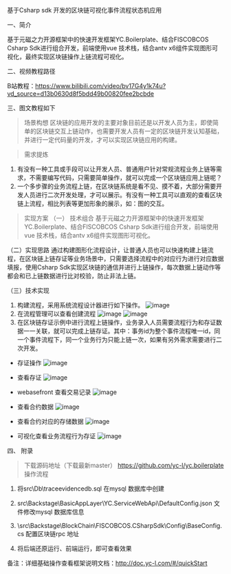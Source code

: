 基于Csharp sdk 开发的区块链可视化事件流程状态机应用

一、简介

基于元磁之力开源框架中的快速开发框架YC.Boilerplate、结合FISCOBCOS Csharp Sdk进行组合开发，前端使用vue 技术栈，结合antv x6组件实现图形可视化，最终实现区块链操作上链流程可视化。

二、视频教程路径

B站教程：https://www.bilibili.com/video/bv17G4y1k74u?vd_source=d13b0630d8f5bdd49b00820fee2bcbde


三、图文教程如下

> 场景构想
区块链的应用开发的主要对象目前还是以开发人员为主，即使简单的区块链交互上链动作，也需要开发人员有一定的区块链开发认知基础，并进行一定代码量的开发，才可以实现区块链应用的构建。

> 需求提炼
1. 有没有一种工具或手段可以让开发人员、普通用户针对常规流程业务上链等需求，不需要编写代码，只需要简单操作，就可以完成一个区块链应用上链呢？
2. 一个多步骤的业务流程上链，在区块链系统是看不见、摸不着，大部分需要开发人员进行二次开发处理，才可以展示。有没有一种工具可以直观的查看区块链上流程，相比列表等更加形象的展示，如：图的交互。

>  实现方案
（一） 技术组合
基于元磁之力开源框架中的快速开发框架YC.Boilerplate、结合FISCOBCOS Csharp Sdk进行组合开发，前端使用vue 技术栈，结合antv x6组件实现图形可视化。

（二）实现思路
通过构建图形化流程设计，让普通人员也可以快速构建上链流程，在区块链上链存证等业务场景中，只需要选择流程中的对应行为进行对应数据填报，使用Csharp Sdk实现区块链的通信并进行上链操作，每次数据上链动作等都会和已上链数据进行比对校验，防止非法上链。

（三）技术实现

1. 构建流程，采用系统流程设计器进行如下操作。
![image](https://github.com/linbin524/FISCO-BCOS-SIG/blob/main/Doc-SIG/img/1.%E6%B5%81%E7%A8%8B%E8%AE%BE%E8%AE%A1.png)
2. 在流程管理可以查看创建流程
![image](https://github.com/linbin524/FISCO-BCOS-SIG/blob/main/Doc-SIG/img/2.1%E6%B5%81%E7%A8%8B%E5%88%97%E8%A1%A8.png)
![image](https://github.com/linbin524/FISCO-BCOS-SIG/blob/main/Doc-SIG/img/2.2%E6%B5%81%E7%A8%8B%E6%9F%A5%E7%9C%8B.png)
3. 在区块链存证示例中进行流程上链操作，业务录入人员需要流程行为和存证数据一一关联，就可以完成上链存证。其中：事务id为整个事件流程唯一id，同一个事件流程下，同一个业务行为只能上链一次，如果有另外需求需要进行二次开发。

- 存证操作
![image](https://github.com/linbin524/FISCO-BCOS-SIG/blob/main/Doc-SIG/img/3.1.%E5%AD%98%E8%AF%81.png)
- 查看存证
![image](https://github.com/linbin524/FISCO-BCOS-SIG/blob/main/Doc-SIG/img/3.2%20%E6%9F%A5%E7%9C%8B%E5%AD%98%E8%AF%81%E9%9D%A2%E6%9D%BF.png)

- webasefront 查看交易记录
![image](https://github.com/linbin524/FISCO-BCOS-SIG/blob/main/Doc-SIG/img/3.3%E5%8C%BA%E5%9D%97%E9%93%BE%E4%BA%A4%E6%98%93%E8%AE%B0%E5%BD%95.png)

- 查看合约数据
![image](https://github.com/linbin524/FISCO-BCOS-SIG/blob/main/Doc-SIG/img/3.4%E5%8C%BA%E5%9D%97%E9%93%BE%E5%90%88%E7%BA%A6%E8%AE%B0%E5%BD%95%E6%9F%A5%E8%AF%A2.png)
- 查看合约对应的存储数据
![image](https://github.com/linbin524/FISCO-BCOS-SIG/blob/main/Doc-SIG/img/3.5%E5%8C%BA%E5%9D%97%E9%93%BE%E5%90%88%E7%BA%A6%E9%93%BE%E4%B8%8A%E7%95%99%E5%AD%98%E6%95%B0%E6%8D%AE.png)
- 可视化查看业务流程行为存证
![image](https://github.com/linbin524/FISCO-BCOS-SIG/blob/main/Doc-SIG/img/3.6%E5%9B%BE%E5%83%8F%E5%8A%A8%E6%80%81%E6%9F%A5%E7%9C%8B%E8%A1%8C%E4%B8%BA%E5%AD%98%E8%AF%81%E6%95%B0%E6%8D%AE.png)

四、 附录

> 下载源码地址（下载最新master）
https://github.com/yc-l/yc.boilerplate
> 操作流程
1. 将src\Db\traceevidencedb.sql 在mysql 数据库中创建

2. src\Backstage\BasicAppLayer\YC.ServiceWebApi\DefaultConfig.json 文件修改mysql 数据库信息

3. \src\Backstage\BlockChain\FISCOBCOS.CSharpSdk\Config\BaseConfig.cs 配置区块链rpc 地址

4. 将后端还原运行、前端运行，即可查看效果
 
 备注：详细基础操作查看框架说明文档：http://doc.yc-l.com/#/quickStart
